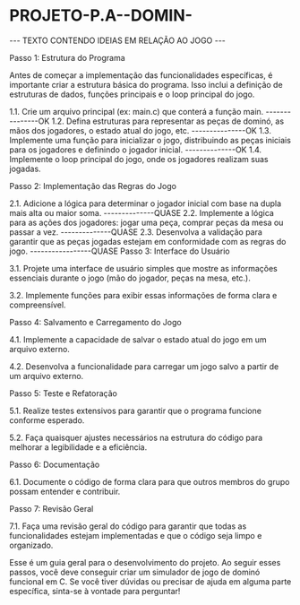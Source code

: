# PROJETO-P.A--DOMIN-

--- TEXTO CONTENDO IDEIAS EM RELAÇÃO AO JOGO ---


Passo 1: Estrutura do Programa

Antes de começar a implementação das funcionalidades específicas, é importante criar a estrutura básica do programa. Isso inclui a definição de estruturas de dados, funções principais e o loop principal do jogo.

1.1. Crie um arquivo principal (ex: main.c) que conterá a função main.
---------------OK
1.2. Defina estruturas para representar as peças de dominó, as mãos dos jogadores, o estado atual do jogo, etc. 
---------------OK
1.3. Implemente uma função para inicializar o jogo, distribuindo as peças iniciais para os jogadores e definindo o jogador inicial.
--------------OK
1.4. Implemente o loop principal do jogo, onde os jogadores realizam suas jogadas.

Passo 2: Implementação das Regras do Jogo

2.1. Adicione a lógica para determinar o jogador inicial com base na dupla mais alta ou maior soma.
--------------QUASE
2.2. Implemente a lógica para as ações dos jogadores: jogar uma peça, comprar peças da mesa ou passar a vez.
--------------QUASE
2.3. Desenvolva a validação para garantir que as peças jogadas estejam em conformidade com as regras do jogo.
-----------------QUASE
Passo 3: Interface do Usuário

3.1. Projete uma interface de usuário simples que mostre as informações essenciais durante o jogo (mão do jogador, peças na mesa, etc.).

3.2. Implemente funções para exibir essas informações de forma clara e compreensível.

Passo 4: Salvamento e Carregamento do Jogo

4.1. Implemente a capacidade de salvar o estado atual do jogo em um arquivo externo.

4.2. Desenvolva a funcionalidade para carregar um jogo salvo a partir de um arquivo externo.

Passo 5: Teste e Refatoração

5.1. Realize testes extensivos para garantir que o programa funcione conforme esperado.

5.2. Faça quaisquer ajustes necessários na estrutura do código para melhorar a legibilidade e a eficiência.

Passo 6: Documentação

6.1. Documente o código de forma clara para que outros membros do grupo possam entender e contribuir.

Passo 7: Revisão Geral

7.1. Faça uma revisão geral do código para garantir que todas as funcionalidades estejam implementadas e que o código seja limpo e organizado.

Esse é um guia geral para o desenvolvimento do projeto. Ao seguir esses passos, você deve conseguir criar um simulador de jogo de dominó funcional em C. Se você tiver dúvidas ou precisar de ajuda em alguma parte específica, sinta-se à vontade para perguntar!